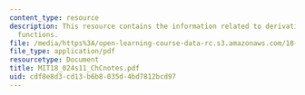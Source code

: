 ```yaml
---
content_type: resource
description: This resource contains the information related to derivatives of vector
  functions.
file: /media/https%3A/open-learning-course-data-rc.s3.amazonaws.com/18-024-multivariable-calculus-with-theory-spring-2011/cdf8e8d3cd13b6b8035d4bd7812bcd97_MIT18_024s11_ChCnotes.pdf
file_type: application/pdf
resourcetype: Document
title: MIT18_024s11_ChCnotes.pdf
uid: cdf8e8d3-cd13-b6b8-035d-4bd7812bcd97
---
```

